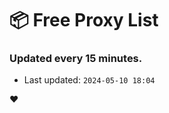 # :package: Free Proxy List
### Updated every 15 minutes.

- Last updated: `2024-05-10 18:04`

:heart:
